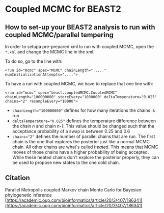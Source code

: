 # Coupled MCMC for BEAST2
## How to set-up your BEAST2 analysis to run with coupled MCMC/parallel tempering  

In order to setupa pre-prepared xml to run with coupled MCMC, open the  `*.xml` and change the MCMC line in the xml.

To do so, go to the line with:

```
<run id="mcmc" spec="MCMC" chainLength="....." numInitializationAttempts="....">
```

To have a run with coupled MCMC, we have to replace that one line with:

```
<run id="mcmc" spec="beast.coupledMCMC.CoupledMCMC" chainLength="100000000" storeEvery="1000000" deltaTemperature="0.025" chains="2" resampleEvery="10000">
```
* `chainLength="100000000"` defines for how many iterations the chains is run
* `deltaTemperature="0.025"` defines the temperature difference between the chain *n* and chain *n-1*. This value should be changed such that the acceptance probability of a swap is between 0.25 and 0.6
* `chains="2"` defines the number of parallel chains that are run. The first chain is the one that explores the posterior just like a normal MCMC chain. All other chains are what's called *heated*. This means that MCMC moves of those chains have a higher probability of being accepted. While these heated chains don't explore the posterior properly, they can be used to propose new states to the one cold chain.   


## Citation

Parallel Metropolis coupled Markov chain Monte Carlo for Bayesian phylogenetic inference 
[https://academic.oup.com/bioinformatics/article/20/3/407/186341](https://academic.oup.com/bioinformatics/article/20/3/407/186341)
